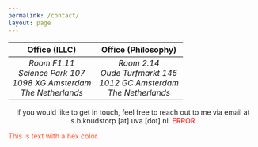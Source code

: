 ```yaml
---
permalink: /contact/
layout: page
---
```


| Office (ILLC) | Office (Philosophy) |
| :---: | :---: |
| *Room F1.11*<br /> *Science Park 107*<br /> *1098 XG Amsterdam*<br /> *The Netherlands* | *Room 2.14*<br /> *Oude Turfmarkt 145*<br /> *1012 GC Amsterdam*<br /> *The Netherlands* |

<p style="text-align: center;">If you would like to get in touch, feel free to reach out to me via email at s.b.knudstorp [at] uva [dot] nl.  <text style="color: red">ERROR</text>
 </p> <p style="color: #ff5733;">This is text with a hex color.</p>
